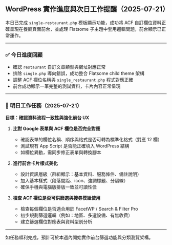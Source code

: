 ## WordPress 實作進度與次日工作提醒（2025-07-21）

本日已完成 `single-restaurant.php` 模板顯示功能，成功將 ACF 自訂欄位資料正確呈現在餐廳頁面前台，並處理 Flatsome 子主題中套用邏輯問題，前台顯示已正常運作。

---

### ✅ 今日進度回顧

* 確認 `restaurant` 自訂文章類型與網址對應正常
* 排除 `single.php` 導向錯誤，成功整合 Flatsome child theme 架構
* 調整 ACF 欄位名稱與 `single_restaurant.php` 程式對應正確
* 前台成功顯示一筆完整的測試資料，卡片內容正常呈現

---

### 📌 明日工作任務（2025-07-21）

**目標：確認資料流程一致性與強化前台 UX**

1. **比對 Google 表單與 ACF 欄位是否完全對應**

   * 確認表單的欄位名稱、順序與格式是否可轉為標準化格式（對應 12 欄）
   * 測試現有 App Script 是否能正確填入 WordPress 結構
   * 如欄位異動，需同步修正表單與轉換腳本

2. **進行前台卡片樣式美化**

   * 設計資訊層級（群組顯示：基本資料、服務條件、備註說明）
   * 加入基本樣式（段落間距、icon、強調標題、分隔線）
   * 確保手機與電腦版排版一致並可讀性佳

3. **檢查 ACF 欄位是否可供篩選與搜尋模組使用**

   * 檢查每個欄位是否適合用於 FacetWP / Search & Filter Pro
   * 初步規劃篩選邏輯（例如：地區、多選設備、有無收費）
   * 建立篩選欄位對應表與資料型別分析

---

如任務順利完成，預計可於本週內開始實作前台篩選功能與分類瀏覽架構。
